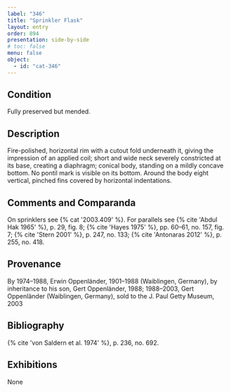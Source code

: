 ```yaml
---
label: "346"
title: "Sprinkler Flask"
layout: entry
order: 894
presentation: side-by-side
# toc: false
menu: false
object:
  - id: "cat-346"
---
```


## Condition

Fully preserved but mended.

## Description

Fire-polished, horizontal rim with a cutout fold underneath it, giving the impression of an applied coil; short and wide neck severely constricted at its base, creating a diaphragm; conical body, standing on a mildly concave bottom. No pontil mark is visible on its bottom. Around the body eight vertical, pinched fins covered by horizontal indentations.

## Comments and Comparanda

On sprinklers see {% cat '2003.409' %}. For parallels see {% cite 'Abdul Hak 1965' %}, p. 29, fig. 8; {% cite 'Hayes 1975' %}, pp. 60–61, no. 157, fig. 7; {% cite 'Stern 2001' %}, p. 247, no. 133; {% cite 'Antonaras 2012' %}, p. 255, no. 418.

## Provenance

By 1974–1988, Erwin Oppenländer, 1901–1988 (Waiblingen, Germany), by inheritance to his son, Gert Oppenländer, 1988; 1988–2003, Gert Oppenländer (Waiblingen, Germany), sold to the J. Paul Getty Museum, 2003

## Bibliography

{% cite 'von Saldern et al. 1974' %}, p. 236, no. 692.

## Exhibitions

None
